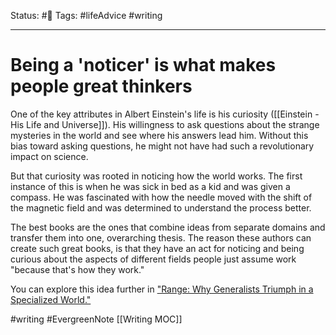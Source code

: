 Status: #🌱
Tags: #lifeAdvice #writing 
***
# Being a 'noticer' is what makes people great thinkers
One of the key attributes in Albert Einstein's life is his curiosity ([[Einstein - His Life and Universe]]). His willingness to ask questions about the strange mysteries in the world and see where his answers lead him. Without this bias toward asking questions, he might not have had such a revolutionary impact on science.

But that curiosity was rooted in noticing how the world works. The first instance of this is when he was sick in bed as a kid and was given a compass. He was fascinated with how the needle moved with the shift of the magnetic field and was determined to understand the process better.

The best books are the ones that combine ideas from separate domains and transfer them into one, overarching thesis. The reason these authors can create such great books, is that they have an act for noticing and being curious about the aspects of different fields people just assume work "because that's how they work."

You can explore this idea further in ["Range: Why Generalists Triumph in a Specialized World."](https://www.amazon.com/Range-Generalists-Triumph-Specialized-World/dp/0735214484)

#writing #EvergreenNote [[Writing MOC]]